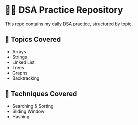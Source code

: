 # 🧑‍💻 DSA Practice Repository

This repo contains my daily DSA practice, structured by topic.


## 📂 Topics Covered
- Arrays
- Strings
- Linked List
- Trees
- Graphs
- Backtracking

## 📂 Techniques Covered
- Searching & Sorting
- Sliding Window
- Hashing

